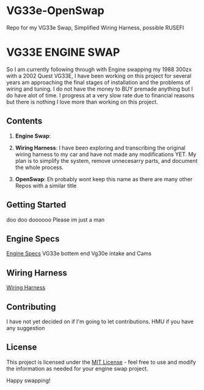 # VG33e-OpenSwap
Repo for my VG33e Swap, Simplified Wiring Harness, possible RUSEFI 
# VG33E ENGINE SWAP
So I am currently following through with Engine swapping my 1988 300zx with a 2002 Quest VG33E, I have been working on this project for several years am approaching the final stages of installation and the problems of wiring and tuning. I do not have the money to BUY premade anything but I do have alot of time. I progress at a very slow rate due to financial reasons but there is nothing I love more than working on this project.


## Contents
1. **Engine Swap**: 

3. **Wiring Harness**: I have been exploring and transcribing the original wiring harness to my car and have not made any modifications YET. My plan is to simplify the system, remove unnecesarry parts, and document the whole process.

4. **OpenSwap**: Eh probably wont keep this name as there are many other Repos with a similar title

## Getting Started
doo doo doooooo
Please im just a man
## Engine Specs
[Engine Specs](engine.md)
VG33e bottem end
Vg30e intake and Cams

## Wiring Harness
[Wiring Harness](wiringharness.md)

## Contributing

I have not yet decided on if I'm going to let contributions. HMU if you have any suggestion
## License
This project is licensed under the [MIT License](LICENSE) - feel free to use and modify the information as needed for your engine swap project.

Happy swapping!

